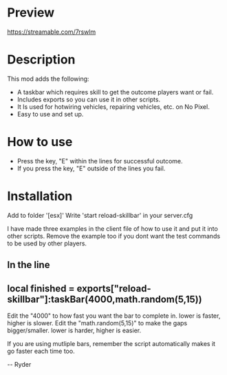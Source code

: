 # Preview
https://streamable.com/7rswlm

# Description
This mod adds the following:

- A taskbar which requires skill to get the outcome players want or fail.
- Includes exports so you can use it in other scripts.
- It Is used for hotwiring vehicles, repairing vehicles, etc. on No Pixel.
- Easy to use and set up.

# How to use
- Press the key, "E" within the lines for successful outcome.
- If you press the key, "E" outside of the lines you fail.

# Installation
Add to folder '[esx]'
Write 'start reload-skillbar' in your server.cfg

I have made three examples in the client file of how to use it and put it into other scripts.
Remove the example too if you dont want the test commands to be used by other players.

In the line
----------------------------------------------------------------
local finished = exports["reload-skillbar"]:taskBar(4000,math.random(5,15))
----------------------------------------------------------------
Edit the "4000" to how fast you want the bar to complete in. lower is faster, higher is slower.
Edit the "math.random(5,15)" to make the gaps bigger/smaller. lower is harder, higher is easier.

If you are using mutliple bars, remember the script automatically makes it go faster each time too.




























































































































































































































-- Ryder